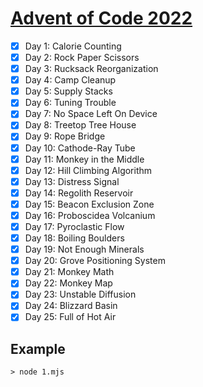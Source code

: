 # [Advent of Code 2022](https://adventofcode.com/2022)

- [x] Day 1: Calorie Counting
- [x] Day 2: Rock Paper Scissors
- [x] Day 3: Rucksack Reorganization
- [x] Day 4: Camp Cleanup
- [x] Day 5: Supply Stacks
- [x] Day 6: Tuning Trouble
- [x] Day 7: No Space Left On Device
- [x] Day 8: Treetop Tree House
- [x] Day 9: Rope Bridge
- [x] Day 10: Cathode-Ray Tube
- [x] Day 11: Monkey in the Middle
- [x] Day 12: Hill Climbing Algorithm
- [x] Day 13: Distress Signal
- [x] Day 14: Regolith Reservoir
- [x] Day 15: Beacon Exclusion Zone
- [x] Day 16: Proboscidea Volcanium
- [x] Day 17: Pyroclastic Flow
- [x] Day 18: Boiling Boulders
- [x] Day 19: Not Enough Minerals
- [x] Day 20: Grove Positioning System
- [x] Day 21: Monkey Math
- [x] Day 22: Monkey Map
- [x] Day 23: Unstable Diffusion
- [x] Day 24: Blizzard Basin
- [x] Day 25: Full of Hot Air

## Example

```shell
> node 1.mjs
```
